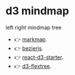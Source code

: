 # d3 mindmap
left right mindmap tree


- 👉 [markmap](https://github.com/gera2ld/markmap).
- 👉 [bezierjs](https://github.com/Pomax/bezierjs).
- 👉 [react-d3-starter](https://github.com/timburgess/react-d3-starter).
- 👉 [d3-flextree](https://github.com/Klortho/d3-flextree).
